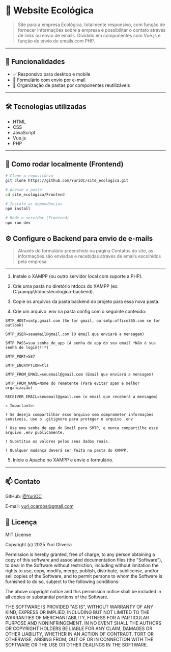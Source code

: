 # 🌱 Website Ecológica

> Site para a empresa Ecológica, totalmente responsivo, com função de fornecer informações sobre a empresa e possibilitar o contato através de links ou envio de emails. Dividido em componentes com Vue.js e função de envio de emails com PHP.

---

## 🚀 Funcionalidades

- ✅ Responsivo para desktop e mobile
- 🔐 Formulário com envio por e-mail
- 📁 Organização de pastas por componentes reutilizáveis

---

## 🛠️ Tecnologias utilizadas

- HTML
- CSS
- JavaScript
- Vue.js
- PHP

---

## 🧪 Como rodar localmente (Frontend)

```bash
# Clone o repositório
git clone https://github.com/YuriOC/site_ecologica.git

# Acesse a pasta
cd site_ecologica/Frontend

# Instale as dependências
npm install

# Rode o servidor (Frontend)
npm run dev  
```
## ⚙ Configure o Backend para envio de e-mails

> Através do formulário preenchido na página Contatos do site, as informações são enviadas e recebidas através de emails escolhidos pela empresa.

---

1. Instale o XAMPP (ou outro servidor local com suporte a PHP).

2. Crie uma pasta no diretório htdocs do XAMPP (ex: C:\xampp\htdocs\ecologica-backend).

3. Copie os arquivos da pasta backend do projeto para essa nova pasta.

4. Crie um arquivo .env na pasta config com o seguinte conteúdo:
```
SMTP_HOST=smtp.gmail.com (Se for gmail, ou smtp.office365.com se for outlook)

SMTP_USER=seuemail@gmail.com (O email que enviará a mensagem)

SMTP_PASS=sua_senha_de_app (A senha de app do seu email *Não é sua senha de login!!!*)

SMTP_PORT=587 

SMTP_ENCRYPTION=tls

SMTP_FROM_EMAIL=seuemail@gmail.com (Email que enviará a mensagem)

SMTP_FROM_NAME=Nome do remetente (Para evitar span e melhor organização)

RECEIVER_EMAIL=seuemail@gmail.com (o email que receberá a mensagem)

⚠️ Importante:

! Se deseja compartilhar esse arquivo sem comprometer informações sensíveis, use o .gitignore para proteger o arquivo .env

! Use uma senha de app do Gmail para SMTP, e nunca compartilhe esse arquivo .env publicamente.

! Substitua os valores pelos seus dados reais.

! Qualquer mudança deverá ser feita na pasta do XAMPP.
```
5. Inicie o Apache no XAMPP e envie o formulário.

---

## 📫 Contato

GitHub: [@YuriOC
](https://github.com/YuriOC)

E-mail: yuri.ocardos@gmail.com

## 📝 Licença

MIT License

Copyright (c) 2025 Yuri Oliveira

Permission is hereby granted, free of charge, to any person obtaining a copy
of this software and associated documentation files (the "Software"), to deal
in the Software without restriction, including without limitation the rights
to use, copy, modify, merge, publish, distribute, sublicense, and/or sell
copies of the Software, and to permit persons to whom the Software is
furnished to do so, subject to the following conditions:

The above copyright notice and this permission notice shall be included in all
copies or substantial portions of the Software.

THE SOFTWARE IS PROVIDED "AS IS", WITHOUT WARRANTY OF ANY KIND, EXPRESS OR
IMPLIED, INCLUDING BUT NOT LIMITED TO THE WARRANTIES OF MERCHANTABILITY,
FITNESS FOR A PARTICULAR PURPOSE AND NONINFRINGEMENT. IN NO EVENT SHALL THE
AUTHORS OR COPYRIGHT HOLDERS BE LIABLE FOR ANY CLAIM, DAMAGES OR OTHER
LIABILITY, WHETHER IN AN ACTION OF CONTRACT, TORT OR OTHERWISE, ARISING FROM,
OUT OF OR IN CONNECTION WITH THE SOFTWARE OR THE USE OR OTHER DEALINGS IN THE
SOFTWARE.


